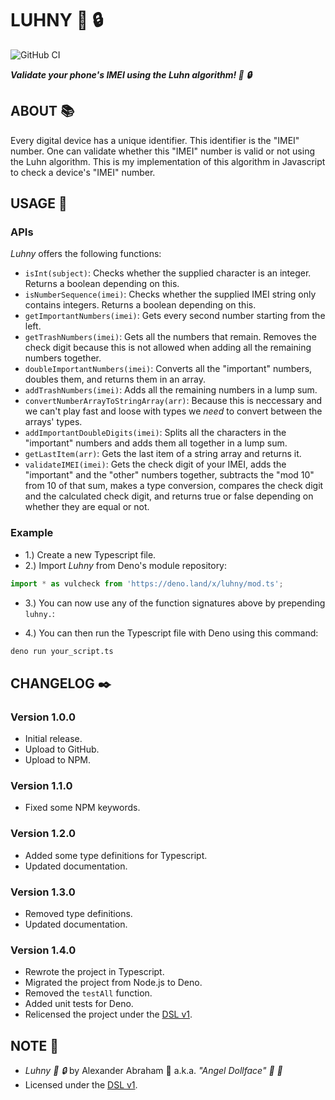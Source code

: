 # LUHNY :iphone: :lock:

![GitHub CI](https://github.com/angeldollface/luhny/actions/workflows/deno.yml/badge.svg)

***Validate your phone's IMEI using the Luhn algorithm! :iphone: :lock:***

## ABOUT :books:

Every digital device has a unique identifier. This identifier is the "IMEI" number. One can validate whether this "IMEI" number is valid or not using the Luhn algorithm. This is my implementation of this algorithm in Javascript to check a device's "IMEI" number.

## USAGE :hammer:

### APIs

*Luhny* offers the following functions:

- `isInt(subject)`: Checks whether the supplied character is an integer. Returns a boolean depending on this. 
- `isNumberSequence(imei)`: Checks whether the supplied IMEI string only contains integers. Returns a boolean depending on this. 
- `getImportantNumbers(imei)`: Gets every second number starting from the left.
- `getTrashNumbers(imei)`: Gets all the numbers that remain. Removes the check digit because this is not allowed when adding all the remaining numbers together.
- `doubleImportantNumbers(imei)`: Converts all the "important" numbers, doubles them, and returns them in an array.
- `addTrashNumbers(imei)`: Adds all the remaining numbers in a lump sum.
- `convertNumberArrayToStringArray(arr)`: Because this is neccessary and we can't play fast and loose with types we *need* to convert between the arrays' types. 
- `addImportantDoubleDigits(imei)`: Splits all the characters in the "important" numbers and adds them all together in a lump sum.
- `getLastItem(arr)`: Gets the last item of a string array and returns it.
- `validateIMEI(imei)`: Gets the check digit of your IMEI, adds the "important" and the "other" numbers together, subtracts the "mod 10" from 10 of that sum, makes a type conversion, compares the check digit and the calculated check digit, and returns true or false depending on whether they are equal or not.


### Example

- 1.) Create a new Typescript file.
- 2.) Import *Luhny* from Deno's module repository:

```Typescript
import * as vulcheck from 'https://deno.land/x/luhny/mod.ts';
```

- 3.) You can now use any of the function signatures above by prepending `luhny.`:

- 4.) You can then run the Typescript file with Deno using this command:

```bash
deno run your_script.ts
```

## CHANGELOG :black_nib:

### Version 1.0.0

- Initial release.
- Upload to GitHub.
- Upload to NPM.

### Version 1.1.0

- Fixed some NPM keywords.

### Version 1.2.0

- Added some type definitions for Typescript.
- Updated documentation.

### Version 1.3.0

- Removed type definitions.
- Updated documentation.

### Version 1.4.0

- Rewrote the project in Typescript.
- Migrated the project from Node.js to Deno.
- Removed the `testAll` function.
- Added unit tests for Deno.
- Relicensed the project under the [DSL v1](https://github.com/angeldollface/doll-software-license).

## NOTE :scroll:

- *Luhny :iphone: :lock:* by Alexander Abraham :black_heart: a.k.a. *"Angel Dollface" :dolls: :ribbon:*
- Licensed under the [DSL v1](https://github.com/angeldollface/doll-software-license).

